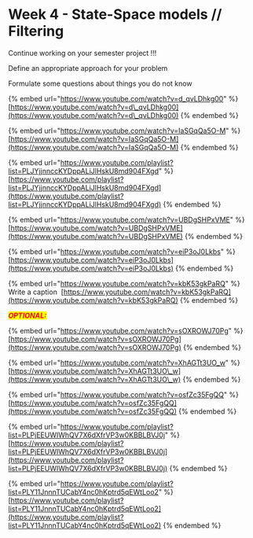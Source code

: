 # Week 4 - State-Space models // Filtering

Continue working on your semester project !!!

Define an appropriate approach for your problem

Formulate some questions about things you do not know

{% embed url="https://www.youtube.com/watch?v=d_qvLDhkg00" %}
[https://www.youtube.com/watch?v=d\_qvLDhkg00](https://www.youtube.com/watch?v=d\_qvLDhkg00)
{% endembed %}

{% embed url="https://www.youtube.com/watch?v=IaSGqQa5O-M" %}
[https://www.youtube.com/watch?v=IaSGqQa5O-M](https://www.youtube.com/watch?v=IaSGqQa5O-M)
{% endembed %}

{% embed url="https://www.youtube.com/playlist?list=PLJYjjnnccKYDppALiJlHskU8md904FXgd" %}
[https://www.youtube.com/playlist?list=PLJYjjnnccKYDppALiJlHskU8md904FXgd](https://www.youtube.com/playlist?list=PLJYjjnnccKYDppALiJlHskU8md904FXgd)
{% endembed %}

{% embed url="https://www.youtube.com/watch?v=UBDgSHPxVME" %}
[https://www.youtube.com/watch?v=UBDgSHPxVME](https://www.youtube.com/watch?v=UBDgSHPxVME)
{% endembed %}

{% embed url="https://www.youtube.com/watch?v=eiP3oJ0Lkbs" %}
[https://www.youtube.com/watch?v=eiP3oJ0Lkbs](https://www.youtube.com/watch?v=eiP3oJ0Lkbs)
{% endembed %}

{% embed url="https://www.youtube.com/watch?v=kbK53gkPaRQ" %}
Write a caption ​ ​[https://www.youtube.com/watch?v=kbK53gkPaRQ](https://www.youtube.com/watch?v=kbK53gkPaRQ)
{% endembed %}

_<mark style="color:red;">**OPTIONAL:**</mark>_

{% embed url="https://www.youtube.com/watch?v=sOXROWJ70Pg" %}
[https://www.youtube.com/watch?v=sOXROWJ70Pg](https://www.youtube.com/watch?v=sOXROWJ70Pg)
{% endembed %}

{% embed url="https://www.youtube.com/watch?v=XhAGTt3UO_w" %}
[https://www.youtube.com/watch?v=XhAGTt3UO\_w](https://www.youtube.com/watch?v=XhAGTt3UO\_w)
{% endembed %}

{% embed url="https://www.youtube.com/watch?v=osfZc35FgQQ" %}
[https://www.youtube.com/watch?v=osfZc35FgQQ](https://www.youtube.com/watch?v=osfZc35FgQQ)
{% endembed %}

{% embed url="https://www.youtube.com/playlist?list=PLPjEEUWIWhQV7X6dXfrVP3w0KBBLBVJ0j" %}
[https://www.youtube.com/playlist?list=PLPjEEUWIWhQV7X6dXfrVP3w0KBBLBVJ0j](https://www.youtube.com/playlist?list=PLPjEEUWIWhQV7X6dXfrVP3w0KBBLBVJ0j)
{% endembed %}

{% embed url="https://www.youtube.com/playlist?list=PLY11JnnnTUCabY4nc0hKptrd5qEWtLoo2" %}
[https://www.youtube.com/playlist?list=PLY11JnnnTUCabY4nc0hKptrd5qEWtLoo2](https://www.youtube.com/playlist?list=PLY11JnnnTUCabY4nc0hKptrd5qEWtLoo2)
{% endembed %}


